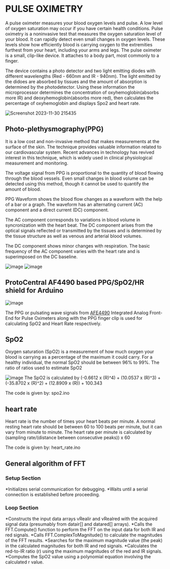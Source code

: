 # PULSE OXIMETRY
A pulse oximeter measures your blood oxygen levels and pulse. A low level of oxygen saturation may occur if you have certain health conditions. Pulse oximetry is a noninvasive test that measures the oxygen saturation level of your blood. It can rapidly detect even small changes in oxygen levels. These levels show how efficiently blood is carrying oxygen to the extremities furthest from your heart, including your arms and legs. The pulse oximeter is a small, clip-like device. It attaches to a body part, most commonly to a finger.

The device contains a photo detector and two light emitting diodes with different wavelengths (Red - 660nm and IR - 940nm). The light emitted by the didoes are absorbed by tissues and the amount of absorption is determined by the photodetector. Using these information the microprocessor determines the concentration of oxyhemoglobin(absorbs more IR) and deoxyhemoglobin(absorbs more red), then calculates the percentage of oxyhemoglobin and displays Spo2 and heart rate.

![Screenshot 2023-11-30 215435](https://github.com/dhanvantraj7/aerobiosys_Intern/assets/143879823/c27d33aa-ab23-4073-ba11-87e046d3708a)

## Photo-plethysmography(PPG)
It is a low cost and non-invasive method that makes measurements at the surface of the skin. The technique provides valuable information related to our cardiovascular system. Recent advances in technology has revived interest in this technique, which is widely used in clinical physiological measurement and monitoring.

The voltage signal from PPG is proportional to the quantity of blood flowing through the blood vessels. Even small changes in blood volume can be detected using this method, though it cannot be used to quantify the amount of blood.

PPG Waveform shows the blood flow changes as a waveform with the help of a bar or a graph. The waveform has an alternating current (AC) component and a direct current (DC) component.

The AC component corresponds to variations in blood volume in syncronization with the heart beat. The DC component arises from the optical signals reflected or transmitted by the tissues and is determined by the tissue structure as well as venous and arterial blood volumes.

The DC component shows minor changes with respiration. The basic frequency of the AC component varies with the heart rate and is superimposed on the DC baseline.

![image](https://github.com/dhanvantraj7/aerobiosys_Intern/assets/143879823/6b27697a-2e1d-421d-9c56-fddfa9da599e)
![image](https://github.com/dhanvantraj7/aerobiosys_Intern/assets/143879823/0899f51f-b6ef-4ec0-9c1b-d068a56252ab)

## ProtoCentral AF4490 based PPG/SpO2/HR shield for Arduino

![image](https://github.com/dhanvantraj7/aerobiosys_Intern/assets/143879823/569dfbdf-766a-4481-bb21-e838bbbb7ea2)

The PPG or pulsating wave signals from [AFE4490](https://www.ti.com/lit/gpn/afe4490) Integrated Analog Front-End for Pulse Oximeters along with the PPG finger clip is used for calculating SpO2 and Heart Rate respectively.

## SpO2
Oxygen saturation (SpO2) is a measurement of how much oxygen your blood is carrying as a percentage of the maximum it could carry. For a healthy individual, the normal SpO2 should be between 96% to 99%. The ratio of ratios used to estimate SpO2

![image](https://github.com/dhanvantraj7/aerobiosys_Intern/assets/143879823/1bf243bc-302e-4522-92fd-9ea7a1c8c4e6)
The SpO2 is calculated by (-0.6612 x (R)^4) + (10.0537 x (R)^3) + (-35.8702 x (R)^2) + (12.8909 x (R)) + 100.343

The code is given by: spo2.ino

## heart rate 
Heart rate is the number of times your heart beats per minute. A normal resting heart rate should be between 60 to 100 beats per minute, but it can vary from minute to minute. The heart rate per minute is calculated by (sampling rate/(distance between consecutive peaks)) x 60

The code is given by: heart_rate.ino

## General algorithm of FFT

### Setup Section
*Initializes serial communication for debugging.
*Waits until a serial connection is established before proceeding.

### Loop Section
*Constructs the input data arrays vRealir and vRealred with the acquired signal data (presumably from datair[] and datared[] arrays).
*Calls the FFT.Compute() function to perform the FFT on the input data for both IR and red signals.
*Calls FFT.ComplexToMagnitude() to calculate the magnitudes of the FFT results.
*Searches for the maximum magnitude value (the peak) in the calculated magnitudes for both IR and red signals.
*Calculates the red-to-IR ratio (r) using the maximum magnitudes of the red and IR signals.
*Computes the SpO2 value using a polynomial equation involving the calculated r value.
